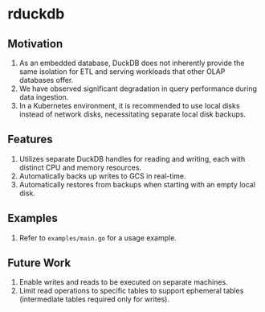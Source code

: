 # rduckdb

## Motivation
1. As an embedded database, DuckDB does not inherently provide the same isolation for ETL and serving workloads that other OLAP databases offer.
2. We have observed significant degradation in query performance during data ingestion.
3. In a Kubernetes environment, it is recommended to use local disks instead of network disks, necessitating separate local disk backups.

## Features
1. Utilizes separate DuckDB handles for reading and writing, each with distinct CPU and memory resources.
2. Automatically backs up writes to GCS in real-time.
3. Automatically restores from backups when starting with an empty local disk.

## Examples
1. Refer to `examples/main.go` for a usage example.

## Future Work
1. Enable writes and reads to be executed on separate machines.
2. Limit read operations to specific tables to support ephemeral tables (intermediate tables required only for writes).
